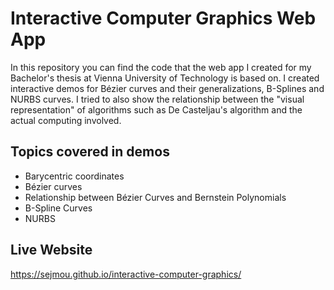 # Interactive Computer Graphics Web App
In this repository you can find the code that the web app I created for my Bachelor's thesis at Vienna University of Technology is based on. I created interactive demos for Bézier curves and their generalizations, B-Splines and NURBS curves. I tried to also show the relationship between the "visual representation" of algorithms such as De Casteljau's algorithm and the actual computing involved.
## Topics covered in demos
* Barycentric coordinates
* Bézier curves
* Relationship between Bézier Curves and Bernstein Polynomials
* B-Spline Curves
* NURBS

## Live Website
https://sejmou.github.io/interactive-computer-graphics/
